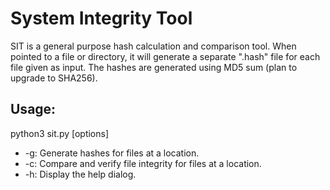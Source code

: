 # System Integrity Tool
SIT is a general purpose hash calculation and comparison tool. When pointed to a file or directory, it will generate a separate ".hash" file for each file given as input. The hashes are generated using MD5 sum (plan to upgrade to SHA256).
## Usage:
python3 sit.py [options]
* -g: Generate hashes for files at a location.
* -c: Compare and verify file integrity for files at a location.
* -h: Display the help dialog.